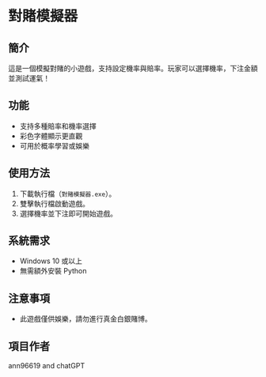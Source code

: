 # 對賭模擬器

## 簡介
這是一個模擬對賭的小遊戲，支持設定機率與賠率。玩家可以選擇機率，下注金額並測試運氣！

## 功能
- 支持多種賠率和機率選擇
- 彩色字體顯示更直觀
- 可用於概率學習或娛樂

## 使用方法
1. 下載執行檔（`對賭模擬器.exe`）。
2. 雙擊執行檔啟動遊戲。
3. 選擇機率並下注即可開始遊戲。

## 系統需求
- Windows 10 或以上
- 無需額外安裝 Python

## 注意事項
- 此遊戲僅供娛樂，請勿進行真金白銀賭博。

## 項目作者
ann96619 and chatGPT
